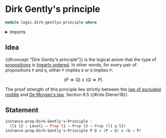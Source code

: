 # Dirk Gently's principle

```agda
module logic.dirk-gentlys-principle where
```

<details><summary>Imports</summary>

```agda
open import foundation.cartesian-product-types
open import foundation.conjunction
open import foundation.coproduct-types
open import foundation.decidable-types
open import foundation.dependent-pair-types
open import foundation.disjunction
open import foundation.double-negation
open import foundation.empty-types
open import foundation.evaluation-functions
open import foundation.function-types
open import foundation.logical-equivalences
open import foundation.negation
open import foundation.propositions
open import foundation.universe-levels

open import foundation-core.decidable-propositions
```

</details>

## Idea

{{#concept "Dirk Gently's principle"}} is the logical axiom that the type of
[propositions](foundation-core.propositions.md) is
[linearly ordered](order-theory.total-orders.md). In other words, for every pair
of propositions `P` and `Q`, either `P` implies `Q` or `Q` implies `P`:

$$
  (P ⇒ Q) ∨ (Q ⇒ P).
$$

The proof strength of this principle lies strictly between the
[law of excluded middle](foundation.law-of-excluded-middle.md) and
[De Morgan's law](logic.de-morgans-law.md), Section 8.5 {{#cite Diener18}}.

## Statement

```agda
instance-prop-Dirk-Gently's-Principle :
  {l1 l2 : Level} → Prop l1 → Prop l2 → Prop (l1 ⊔ l2)
instance-prop-Dirk-Gently's-Principle P Q = (P ⇒ Q) ∨ (Q ⇒ P)
```
